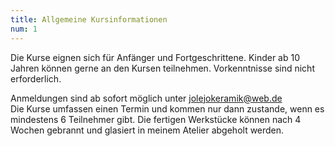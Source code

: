 ```yaml
---
title: Allgemeine Kursinformationen
num: 1
---
```


Die Kurse eignen sich für Anfänger und Fortgeschrittene. Kinder ab 10 Jahren können gerne an den Kursen teilnehmen. Vorkenntnisse sind nicht erforderlich.

Anmeldungen sind ab sofort möglich unter jolejokeramik@web.de  
Die Kurse umfassen einen Termin und kommen nur dann zustande, wenn es mindestens 6 Teilnehmer gibt. Die fertigen Werkstücke können nach 4 Wochen gebrannt und glasiert in meinem Atelier abgeholt werden. 
